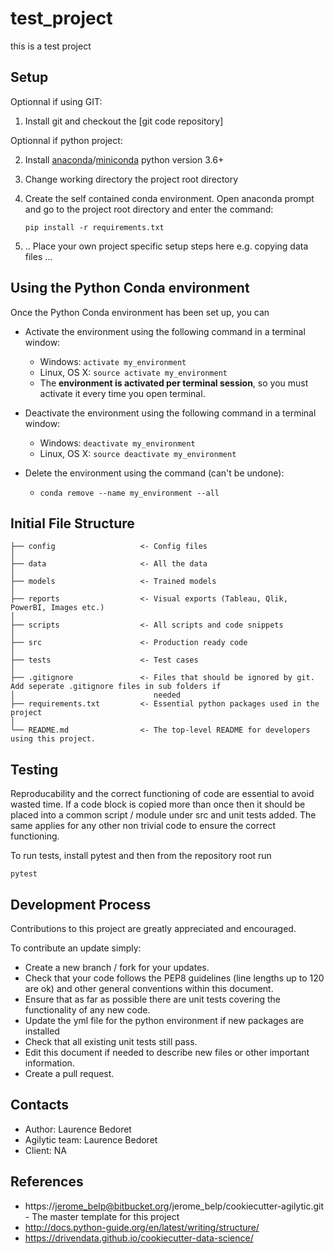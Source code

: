 ﻿
# test_project

this is a test project

## Setup
Optionnal if using GIT:

1. Install git and checkout the [git code repository]

Optionnal if python project:

2. Install [anaconda]/[miniconda] python version 3.6+
3. Change working directory the project root directory
4. Create the self contained conda environment. Open anaconda prompt and go to the project root directory and enter the command:

    `pip install -r requirements.txt`

5. .. Place your own project specific setup steps here e.g. copying data files ...


## Using the Python Conda environment

Once the Python Conda environment has been set up, you can

* Activate the environment using the following command in a terminal window:

    * Windows: `activate my_environment`
    * Linux, OS X: `source activate my_environment`
    * The __environment is activated per terminal session__, so you must activate it every time you open terminal.

* Deactivate the environment using the following command in a terminal window:

    * Windows: `deactivate my_environment`
    * Linux, OS X: `source deactivate my_environment`
               
* Delete the environment using the command (can't be undone):

    * `conda remove --name my_environment --all`

## Initial File Structure

```
├── config                   <- Config files 
│
├── data                     <- All the data
│
├── models                   <- Trained models
│
├── reports                  <- Visual exports (Tableau, Qlik, PowerBI, Images etc.)
│
├── scripts                  <- All scripts and code snippets
│
├── src                      <- Production ready code
│
├── tests                    <- Test cases
│  
├── .gitignore               <- Files that should be ignored by git. Add seperate .gitignore files in sub folders if 
│                               needed
├── requirements.txt         <- Essential python packages used in the project
│  
└── README.md                <- The top-level README for developers using this project.
```

## Testing
Reproducability and the correct functioning of code are essential to avoid wasted time. If a code block is copied more 
than once then it should be placed into a common script / module under src and unit tests added. The same applies for 
any other non trivial code to ensure the correct functioning.

To run tests, install pytest and then from the repository root run
 
```
pytest
```

## Development Process
Contributions to this project are greatly appreciated and encouraged.

To contribute an update simply:

* Create a new branch / fork for your updates.
* Check that your code follows the PEP8 guidelines (line lengths up to 120 are ok) and other general conventions within this document.
* Ensure that as far as possible there are unit tests covering the functionality of any new code.
* Update the yml file for the python environment if new packages are installed
* Check that all existing unit tests still pass.
* Edit this document if needed to describe new files or other important information.
* Create a pull request.

## Contacts
* Author: Laurence Bedoret
* Agilytic team: Laurence Bedoret
* Client: NA

## References
* https://jerome_belp@bitbucket.org/jerome_belp/cookiecutter-agilytic.git - The master template for this project
* http://docs.python-guide.org/en/latest/writing/structure/
* https://drivendata.github.io/cookiecutter-data-science/

[//]: #
   [anaconda]: <https://www.continuum.io/downloads>
   [miniconda]: <https://docs.conda.io/en/latest/miniconda.html>

